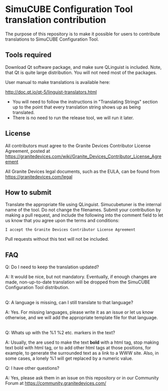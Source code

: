 # SimuCUBE Configuration Tool translation contribution

The purpose of this repository is to make it possible for users to contribute translations to SimuCUBE Configuration Tool.


## Tools required

Download Qt software package, and make sure QLinguist is included. Note, that Qt is quite large distribution. You will not need most of the packages.

User manual to make translations is available here:

http://doc.qt.io/qt-5/linguist-translators.html

* You will need to follow the instructions in "Translating Strings" section up to the point that every translation string shows up as being translated.
* There is no need to run the release tool, we will run it later.


## License

All contributors must agree to the Granite Devices Contributor License Agreement, posted at
https://granitedevices.com/wiki/Granite_Devices_Contributor_License_Agreement

All Granite Devices legal documents, such as the EULA, can be found from https://granitedevices.com/legal


## How to submit 

Translate the appropriate file using QLinguist. Simucubetuner is the internal name of the tool. Do not change the filenames. Submit your contribution by making a pull request, and include the following into the comment field to let us know that you agree upon the terms and conditions:

    I accept the Granite Devices Contributor License Agreement

Pull requests without this text will not be included.


## FAQ

Q: Do I need to keep the translation updated?

A: It would be nice, but not mandatory. Eventually, if enough changes are made, non-up-to-date translation will be dropped from the SimuCUBE Configuration Tool distribution.
<br>&nbsp;


Q: A language is missing, can I still translate to that language?

A: Yes. For missing languages, please write it as an issue or let us know otherwise, and we will add the appropriate template file for that language.
<br>&nbsp;


Q: Whats up with the %1 %2 etc. markers in the text?

A: Usually, the are used to make the text **bold** with a html tag, stop making text bold with html tag, or to add other html tags at those positions, for example, to generate the surrounded text as a link to a WWW site. Also, in some cases, a lonely %1 will get replaced by a numeric value. 



Q: I have other questions?

A: Yes, please ask them in an issue on this repository or in our Community Forum at 
https://community.granitedevices.com/
